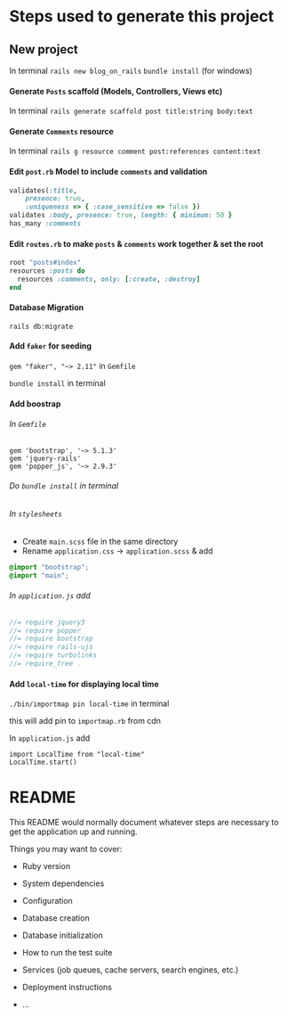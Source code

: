 # Steps used to generate this project

## New project

In terminal
`rails new blog_on_rails`
`bundle install` (for windows)

#### Generate `Posts` scaffold (Models, Controllers, Views etc)

In terminal `rails generate scaffold post title:string body:text`

#### Generate `Comments` resource

In terminal `rails g resource comment post:references content:text`

#### Edit `post.rb` Model to include `comments` and validation

```rb
validates(:title,
    presence: true,
    :uniqueness => { :case_sensitive => false })
validates :body, presence: true, length: { minimum: 50 }
has_many :comments
```

#### Edit `routes.rb` to make `posts` & `comments` work together & set the root

```rb
root "posts#index"
resources :posts do
  resources :comments, only: [:create, :destroy]
end
```

#### Database Migration

`rails db:migrate`

#### Add `faker` for seeding

`gem "faker", "~> 2.11"` in `Gemfile`

`bundle install` in terminal

#### Add boostrap

###### In `Gemfile`

```
gem 'bootstrap', '~> 5.1.3'
gem 'jquery-rails'
gem 'popper_js', '~> 2.9.3'
```

###### Do `bundle install` in terminal

###### In `stylesheets`

- Create `main.scss` file in the same directory
- Rename `application.css` -> `application.scss` & add

```scss
@import "bootstrap";
@import "main";
```

###### In `application.js` add

```js
//= require jquery3
//= require popper
//= require bootstrap
//= require rails-ujs
//= require turbolinks
//= require_tree .
```

#### Add `local-time` for displaying local time

`./bin/importmap pin local-time` in terminal

this will add pin to `importmap.rb` from cdn

In `application.js` add

```
import LocalTime from "local-time"
LocalTime.start()
```

# README

This README would normally document whatever steps are necessary to get the
application up and running.

Things you may want to cover:

- Ruby version

- System dependencies

- Configuration

- Database creation

- Database initialization

- How to run the test suite

- Services (job queues, cache servers, search engines, etc.)

- Deployment instructions

- ...

```

```
